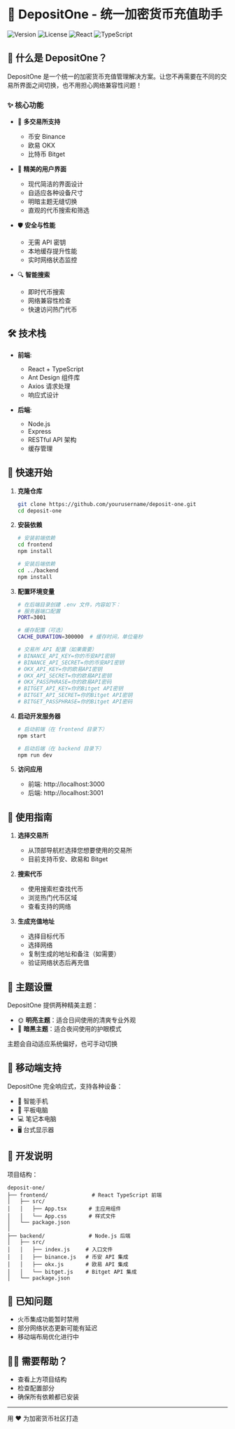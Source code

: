 # 🌟 DepositOne - 统一加密货币充值助手

![Version](https://img.shields.io/badge/version-1.0.0-blue)
![License](https://img.shields.io/badge/license-MIT-green)
![React](https://img.shields.io/badge/React-18.x-61dafb)
![TypeScript](https://img.shields.io/badge/TypeScript-4.x-blue)

## 🚀 什么是 DepositOne？

DepositOne 是一个统一的加密货币充值管理解决方案。让您不再需要在不同的交易所界面之间切换，也不用担心网络兼容性问题！

### ✨ 核心功能

- 🔄 **多交易所支持**
  - 币安 Binance
  - 欧易 OKX
  - 比特币 Bitget
  
- 🎨 **精美的用户界面**
  - 现代简洁的界面设计
  - 自适应各种设备尺寸
  - 明暗主题无缝切换
  - 直观的代币搜索和筛选

- 🛡️ **安全与性能**
  - 无需 API 密钥
  - 本地缓存提升性能
  - 实时网络状态监控

- 🔍 **智能搜索**
  - 即时代币搜索
  - 网络兼容性检查
  - 快速访问热门代币

## 🛠️ 技术栈

- **前端**:
  - React + TypeScript
  - Ant Design 组件库
  - Axios 请求处理
  - 响应式设计

- **后端**:
  - Node.js
  - Express
  - RESTful API 架构
  - 缓存管理

## 🚦 快速开始

1. **克隆仓库**
   ```bash
   git clone https://github.com/yourusername/deposit-one.git
   cd deposit-one
   ```

2. **安装依赖**
   ```bash
   # 安装前端依赖
   cd frontend
   npm install

   # 安装后端依赖
   cd ../backend
   npm install
   ```

3. **配置环境变量**
   ```bash
   # 在后端目录创建 .env 文件，内容如下：
   # 服务器端口配置
   PORT=3001
   
   # 缓存配置（可选）
   CACHE_DURATION=300000  # 缓存时间，单位毫秒
   
   # 交易所 API 配置（如果需要）
   # BINANCE_API_KEY=你的币安API密钥
   # BINANCE_API_SECRET=你的币安API密钥
   # OKX_API_KEY=你的欧易API密钥
   # OKX_API_SECRET=你的欧易API密钥
   # OKX_PASSPHRASE=你的欧易API密码
   # BITGET_API_KEY=你的Bitget API密钥
   # BITGET_API_SECRET=你的Bitget API密钥
   # BITGET_PASSPHRASE=你的Bitget API密码
   ```

4. **启动开发服务器**
   ```bash
   # 启动前端（在 frontend 目录下）
   npm start

   # 启动后端（在 backend 目录下）
   npm run dev
   ```

5. **访问应用**
   - 前端: http://localhost:3000
   - 后端: http://localhost:3001

## 🎯 使用指南

1. **选择交易所**
   - 从顶部导航栏选择您想要使用的交易所
   - 目前支持币安、欧易和 Bitget

2. **搜索代币**
   - 使用搜索栏查找代币
   - 浏览热门代币区域
   - 查看支持的网络

3. **生成充值地址**
   - 选择目标代币
   - 选择网络
   - 复制生成的地址和备注（如需要）
   - 验证网络状态后再充值

## 🎨 主题设置

DepositOne 提供两种精美主题：

- 🌞 **明亮主题**：适合日间使用的清爽专业外观
- 🌙 **暗黑主题**：适合夜间使用的护眼模式

主题会自动适应系统偏好，也可手动切换

## 📱 移动端支持

DepositOne 完全响应式，支持各种设备：
- 📱 智能手机
- 📱 平板电脑
- 💻 笔记本电脑
- 🖥️ 台式显示器

## 🔧 开发说明

项目结构：
```
deposit-one/
├── frontend/              # React TypeScript 前端
│   ├── src/
│   │   ├── App.tsx       # 主应用组件
│   │   └── App.css       # 样式文件
│   └── package.json
│
├── backend/              # Node.js 后端
│   ├── src/
│   │   ├── index.js     # 入口文件
│   │   ├── binance.js   # 币安 API 集成
│   │   ├── okx.js       # 欧易 API 集成
│   │   └── bitget.js    # Bitget API 集成
│   └── package.json
```

## 🐛 已知问题

- 火币集成功能暂时禁用
- 部分网络状态更新可能有延迟
- 移动端布局优化进行中

## 🙋‍♂️ 需要帮助？

- 查看上方项目结构
- 检查配置部分
- 确保所有依赖都已安装

---

用 ❤️ 为加密货币社区打造 
